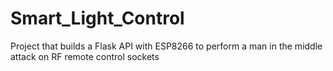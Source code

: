 # Smart_Light_Control
Project that builds a Flask API with ESP8266 to perform a man in the middle attack on RF remote control sockets
